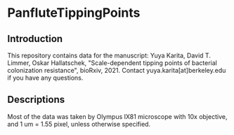 # PanfluteTippingPoints
## Introduction
This repository contains data for the manuscript: Yuya Karita, David T. Limmer, Oskar Hallatschek, "Scale-dependent tipping points of bacterial colonization resistance", bioRxiv, 2021.
Contact yuya.karita[at]berkeley.edu if you have any questions.
## Descriptions
Most of the data was taken by Olympus IX81 microscope with 10x objective, and 1 um = 1.55 pixel, unless otherwise specified.
